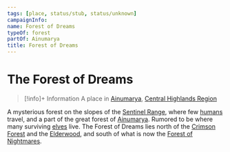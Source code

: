 ```yaml
---
tags: [place, status/stub, status/unknown]
campaignInfo:
name: Forest of Dreams
typeOf: forest
partOf: Ainumarya
title: Forest of Dreams
---
```


# The Forest of Dreams
>[!info]+ Information
> A  place in [Ainumarya](<./ainumarya.md>), [Central Highlands Region](<../sentinel-range/central-highlands-region.md>)

A mysterious forest on the slopes of the [Sentinel Range](<../sentinel-range/sentinel-range.md>), where few [humans](<../../species/humans/humans.md>) travel, and a part of the great forest of [Ainumarya](<./ainumarya.md>). Rumored to be where many surviving [elves](<../../species/children-of-the-embodied-gods/elves/elves.md>) live. The Forest of Dreams lies north of the [Crimson Forest](<./crimson-forest.md>) and the [Elderwood](<./elderwood.md>), and south of what is now the [Forest of Nightmares](<../far-north/forest-of-nightmares.md>). 

